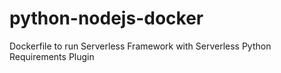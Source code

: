# python-nodejs-docker
Dockerfile to run Serverless Framework with Serverless Python Requirements Plugin
